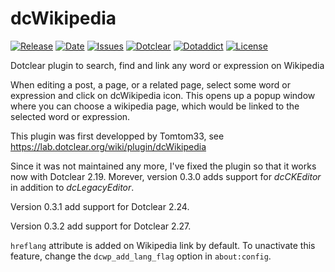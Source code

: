 # dcWikipedia

[![Release](https://img.shields.io/github/v/release/gibus/dcWikipedia)](https://github.com/gibus/dcWikipedia/releases)
[![Date](https://img.shields.io/github/release-date/gibus/dcWikipedia)](https://github.com/gibus/dcWikipedia/releases)
[![Issues](https://img.shields.io/github/issues/gibus/dcWikipedia)](https://github.com/gibus/dcWikipedia/issues)
[![Dotclear](https://img.shields.io/badge/dotclear-v2.24-blue.svg)](https://fr.dotclear.org/download)
[![Dotaddict](https://img.shields.io/badge/dotaddict-official-green.svg)](https://plugins.dotaddict.org/dc2/details/dcWikipedia)
[![License](https://img.shields.io/github/license/gibus/dcWikipedia)](https://github.com/gibus/dcWikipedia/blob/master/LICENSE)

Dotclear plugin to search, find and link any word or expression on Wikipedia

When editing a post, a page, or a related page, select some word or expression and click on dcWikipedia icon. This opens up a popup window where you can choose a wikipedia page, which would be linked to the selected word or expression.

This plugin was first developped by Tomtom33, see https://lab.dotclear.org/wiki/plugin/dcWikipedia

Since it was not maintained any more, I've fixed the plugin so that it works now with Dotclear 2.19. Morever, version 0.3.0 adds support for _dcCKEditor_ in addition to _dcLegacyEditor_.

Version 0.3.1 add support for Dotclear 2.24.

Version 0.3.2 add support for Dotclear 2.27.

`hreflang` attribute is added on Wikipedia link by default. To unactivate this feature, change the `dcwp_add_lang_flag` option in `about:config`.
